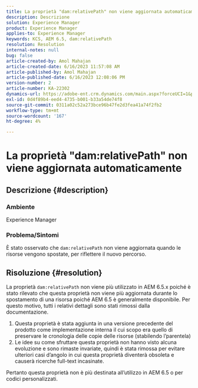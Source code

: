 ```yaml
---
title: La proprietà "dam:relativePath" non viene aggiornata automaticamente
description: Descrizione
solution: Experience Manager
product: Experience Manager
applies-to: Experience Manager
keywords: KCS, AEM 6.5, dam:relativePath
resolution: Resolution
internal-notes: null
bug: false
article-created-by: Amol Mahajan
article-created-date: 6/16/2023 11:57:08 AM
article-published-by: Amol Mahajan
article-published-date: 6/16/2023 12:08:06 PM
version-number: 2
article-number: KA-22302
dynamics-url: https://adobe-ent.crm.dynamics.com/main.aspx?forceUCI=1&pagetype=entityrecord&etn=knowledgearticle&id=71837fe5-3c0c-ee11-8f6e-6045bd006704
exl-id: 0d4f89b4-eed4-4735-b001-b33a54de74f8
source-git-commit: 0311a02c52a273bce96b47fe2d3fea41a74f2fb2
workflow-type: tm+mt
source-wordcount: '167'
ht-degree: 4%

---
```


# La proprietà &quot;dam:relativePath&quot; non viene aggiornata automaticamente

## Descrizione {#description}


### <b>Ambiente</b>

Experience Manager



### <b>Problema/Sintomi</b>

È stato osservato che `dam:relativePath` non viene aggiornata quando le risorse vengono spostate, per riflettere il nuovo percorso.


## Risoluzione {#resolution}


La proprietà `dam:relativePath` non viene più utilizzato in AEM 6.5.x poiché è stato rilevato che questa proprietà non viene più aggiornata durante lo spostamento di una risorsa poiché AEM 6.5 è generalmente disponibile. Per questo motivo, tutti i relativi dettagli sono stati rimossi dalla documentazione.



1. Questa proprietà è stata aggiunta in una versione precedente del prodotto come implementazione interna il cui scopo era quello di preservare le cronologia delle copie delle risorse (stabilendo l’parentela)
2. Le idee su come sfruttare questa proprietà non hanno visto alcuna evoluzione e sono rimaste invariate, quindi è stata rimossa per evitare ulteriori casi d’angolo in cui questa proprietà diventerà obsoleta e causerà ricerche full-text incasinate.


Pertanto questa proprietà non è più destinata all’utilizzo in AEM 6.5 o per codici personalizzati.
